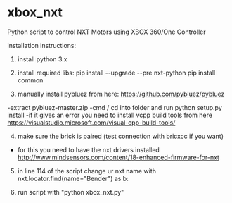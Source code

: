 # xbox_nxt
Python script to control NXT Motors using XBOX 360/One Controller


installation instructions:

1. install python 3.x

2. install required libs:
pip install --upgrade --pre nxt-python
pip install common

3. manually install pybluez from here:
https://github.com/pybluez/pybluez

-extract pybluez-master.zip
-cmd / cd into folder and run
python setup.py install
-if it gives an error you need to install vcpp build tools from here
https://visualstudio.microsoft.com/visual-cpp-build-tools/

4. make sure the brick is paired (test connection with bricxcc if you want) 
- for this you need to have the nxt drivers installed
http://www.mindsensors.com/content/18-enhanced-firmware-for-nxt

5. in line 114 of the script change ur nxt name
with nxt.locator.find(name="Bender") as b:

6. run script with "python xbox_nxt.py"
